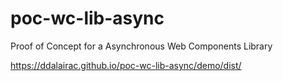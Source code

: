 # poc-wc-lib-async
Proof of Concept for a Asynchronous Web Components Library 

https://ddalairac.github.io/poc-wc-lib-async/demo/dist/ 